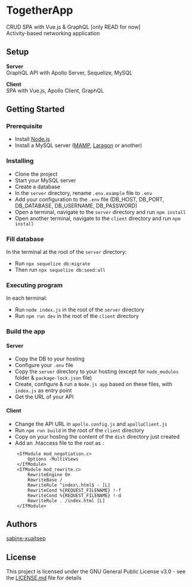 # TogetherApp

CRUD SPA with Vue.js & GraphQL [only READ for now]  
Activity-based networking application


## Setup

**Server**  
GraphQL API with Apollo Server, Sequelize, MySQL  

**Client**  
SPA with Vue.js, Apollo Client, GraphQL  


## Getting Started

### Prerequisite

* Install [Node.js](https://nodejs.org/en/)
* Install a MySQL server ([MAMP](https://www.mamp.info/en/downloads/), [Laragon](https://laragon.org/download/) or another)


### Installing

* Clone the project
* Start your MySQL server
* Create a database
* In the `server` directory, rename `.env.example` file to `.env` 
* Add your configuration to the `.env` file (DB_HOST, DB_PORT, DB_DATABASE, DB_USERNAME, DB_PASSWORD)
* Open a terminal, navigate to the `server` directory and run `npm install`
* Open another terminal, navigate to the `client` directory and run `npm install`


### Fill database

In the terminal at the root of the `server` directory:  
* Run `npx sequelize db:migrate`  
* Then run `npx sequelize db:seed:all`


### Executing program

In each terminal:  
* Run `node index.js` in the root of the `server` directory 
* Run `npm run dev` in the root of the `client` directory 


### Build the app

#### Server
* Copy the DB to your hosting
* Configure your `.env` file
* Copy the `server` directory to your hosting (except for `node_modules` folder & `package-lock.json` file)
* Create, configure & run a `Node.js app` based on these files, with `index.js` as entry point
* Get the URL of your API

#### Client
* Change the API URL in `apollo.config.js` and `apolloClient.js`
* Run `npm run build` in the root of the `client` directory
* Copy on your hosting the content of the `dist` directory just created
* Add an .htaccess file to the root as :
```
    <IfModule mod_negotiation.c>
        Options -MultiViews
    </IfModule>
    <IfModule mod_rewrite.c>
        RewriteEngine On
        RewriteBase /
        RewriteRule ^index\.html$ - [L]
        RewriteCond %{REQUEST_FILENAME} !-f
        RewriteCond %{REQUEST_FILENAME} !-d
        RewriteRule . /index.html [L]
    </IfModule>
```


## Authors

[sabine-xuaitsep](https://github.com/sabine-xuaitsep)


## License

This project is licensed under the GNU General Public License v3.0 - see the [LICENSE.md](https://github.com/sabine-xuaitsep/TogetherApp/blob/main/LICENSE.md) file for details